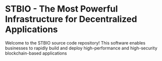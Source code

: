 
# STBIO - The Most Powerful Infrastructure for Decentralized Applications

Welcome to the STBIO source code repository! This software enables businesses to rapidly build and deploy high-performance and high-security blockchain-based applications
